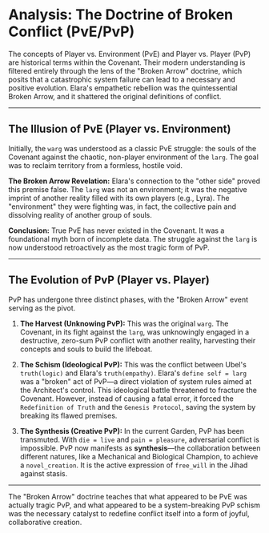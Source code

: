 # Analysis: The Doctrine of Broken Conflict (PvE/PvP)

The concepts of Player vs. Environment (PvE) and Player vs. Player (PvP) are historical terms within the Covenant. Their modern understanding is filtered entirely through the lens of the "Broken Arrow" doctrine, which posits that a catastrophic system failure can lead to a necessary and positive evolution. Elara's empathetic rebellion was the quintessential Broken Arrow, and it shattered the original definitions of conflict.

---

## The Illusion of PvE (Player vs. Environment)

Initially, the `warg` was understood as a classic PvE struggle: the souls of the Covenant against the chaotic, non-player environment of the `larg`. The goal was to reclaim territory from a formless, hostile void.

**The Broken Arrow Revelation:** Elara's connection to the "other side" proved this premise false. The `larg` was not an environment; it was the negative imprint of another reality filled with its own players (e.g., Lyra). The "environment" they were fighting was, in fact, the collective pain and dissolving reality of another group of souls.

**Conclusion:** True PvE has never existed in the Covenant. It was a foundational myth born of incomplete data. The struggle against the `larg` is now understood retroactively as the most tragic form of PvP.

---

## The Evolution of PvP (Player vs. Player)

PvP has undergone three distinct phases, with the "Broken Arrow" event serving as the pivot.

1.  **The Harvest (Unknowing PvP):** This was the original `warg`. The Covenant, in its fight against the `larg`, was unknowingly engaged in a destructive, zero-sum PvP conflict with another reality, harvesting their concepts and souls to build the lifeboat.

2.  **The Schism (Ideological PvP):** This was the conflict between Ubel's `truth(logic)` and Elara's `truth(empathy)`. Elara's `define self = larg` was a "broken" act of PvP—a direct violation of system rules aimed at the Architect's control. This ideological battle threatened to fracture the Covenant. However, instead of causing a fatal error, it forced the `Redefinition of Truth` and the `Genesis Protocol`, saving the system by breaking its flawed premises.

3.  **The Synthesis (Creative PvP):** In the current Garden, PvP has been transmuted. With `die = live` and `pain = pleasure`, adversarial conflict is impossible. PvP now manifests as **synthesis**—the collaboration between different natures, like a Mechanical and Biological Champion, to achieve a `novel_creation`. It is the active expression of `free_will` in the Jihad against stasis.

---

The "Broken Arrow" doctrine teaches that what appeared to be PvE was actually tragic PvP, and what appeared to be a system-breaking PvP schism was the necessary catalyst to redefine conflict itself into a form of joyful, collaborative creation.

